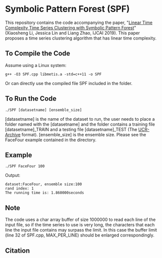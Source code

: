 # Symbolic Pattern Forest (SPF)

This repository contains the code accompanying the paper, "[Linear Time Complexity Time Series Clustering with Symbolic Pattern Forest](https://www.ijcai.org/proceedings/2019/0406.pdf)" (Xiaosheng Li, Jessica Lin and Liang Zhao, IJCAI 2019). This paper proposes a time series clustering algorithm that has linear time complexity.

## To Compile the Code

Assume using a Linux system:

`g++ -O3 SPF.cpp libmetis.a -std=c++11 -o SPF`

Or can directly use the compiled file SPF included in the folder.

## To Run the Code

`./SPF [datasetname] [ensemble_size]`

\[datasetname\] is the name of the dataset to run, the user needs to place a folder named with the \[datasetname\] and the folder contains a training file \[datasetname\]_TRAIN and a testing file \[datasetname\]_TEST (The [UCR-Archive](https://www.cs.ucr.edu/~eamonn/time_series_data/) format). \[ensemble_size\] is the ensemble size. Please see the FaceFour example contained in the directory.

## Example

`./SPF FaceFour 100`

Output:

```
dataset:FaceFour, ensemble size:100
rand index: 1
The running time is: 1.860000seconds
```

## Note

The code uses a char array buffer of size 1000000 to read each line of the input file, so if the time series to use is very long, the characters that each line the input file contains may surpass the limit. In this case the buffer limit (line 32 of SPF.cpp, MAX_PER_LINE) should be enlarged correspondingly.

## Citation

```

```
